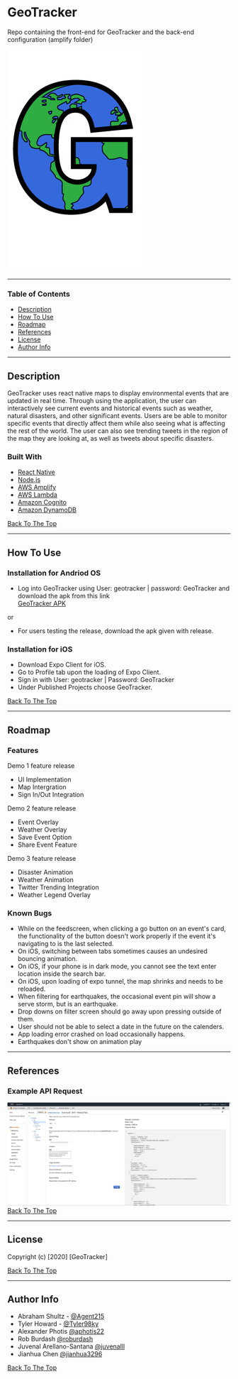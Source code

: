 # GeoTracker
Repo containing the front-end for GeoTracker and the back-end configuration (amplify folder)


![GeoTracker Logo](./assets/geoG.png)

---

### Table of Contents

- [Description](#description)
- [How To Use](#how-to-use)
- [Roadmap](#roadmap)
- [References](#references)
- [License](#license)
- [Author Info](#author-info)

---

## Description

GeoTracker uses react native maps to display environmental events that are updated in real time. Through using the application, the user can interactively see current events and historical events such as weather, natural disasters, and other significant events. Users are be able to monitor specific events that directly affect them while also seeing what is affecting the rest of the world.  The user can also see trending tweets in the region of the map they are looking at, as well as tweets about specific disasters.


### Built With

- [React Native](https://reactnative.dev/)
- [Node.js](https://nodejs.org/en/)
- [AWS Amplify](https://aws.amazon.com/amplify/)
- [AWS Lambda](https://aws.amazon.com/lambda/)
- [Amazon Cognito](https://aws.amazon.com/cognito/)
- [Amazon DynamoDB](https://aws.amazon.com/dynamodb/)


[Back To The Top](#read-me-template)

---

## How To Use

### Installation for Andriod OS
- Log into GeoTracker using User: geotracker | password: GeoTracker and download the apk from this link <br />
[GeoTracker APK](https://expo.io/accounts/geotracker/projects/GeoTracker/builds/663ac73e-c53f-4dcc-80d7-0f8cf3a6b444
)

or

- For users testing the release, download the apk given with release.




### Installation for iOS
- Download Expo Client for iOS.
- Go to Profile tab upon the loading of Expo Client.
- Sign in with User: geotracker | Password: GeoTracker
- Under Published Projects choose GeoTracker.

[Back To The Top](#read-me-template)

---

## Roadmap
### Features
Demo 1 feature release
- UI Implementation
- Map Intergration
- Sign In/Out Integration

Demo 2 feature release
- Event Overlay
- Weather Overlay
- Save Event Option
- Share Event Feature

Demo 3 feature release
- Disaster Animation
- Weather Animation
- Twitter Trending Integration
- Weather Legend Overlay

### Known Bugs
- While on the feedscreen, when clicking a go button on an event's card, the functionality of the button doesn't work properly if the event it's navigating to is the last selected.
- On iOS, switching between tabs sometimes causes an undesired bouncing animation.
- On iOS, if your phone is in dark mode, you cannot see the text enter location inside the search bar.
- On iOS, upon loading of expo tunnel, the map shrinks and needs to be reloaded.
- When filtering for earthquakes, the occasional event pin will show a serve storm, but is an earthquake.
- Drop downs on filter screen should go away upon pressing outside of them.
- User should not be able to select a date in the future on the calenders. 
- App loading error crashed on load occasionally happens.
- Earthquakes don't show on animation play

--- 
## References

### Example API Request
![API Gateway request](./assets/API_Gateway_response.png)
[Back To The Top](#read-me-template)

---

## License


Copyright (c) [2020] [GeoTracker]


[Back To The Top](#read-me-template)

---

## Author Info

- Abraham Shultz - [@Agent215](https://github.com/Agent215)
- Tyler Howard - [@Tyler98ky](https://github.com/Tyler98ky)
- Alexander Photis [@aphotis22](https://github.com/aphotis22)
- Rob Burdash [@roburdash](https://github.com/roburdash)
- Juvenal Arellano-Santana [@juvenalll](https://github.com/juvenalll)
- Jianhua Chen [@jianhua3296](https://github.com/jianhua3296)

[Back To The Top](#read-me-template)

